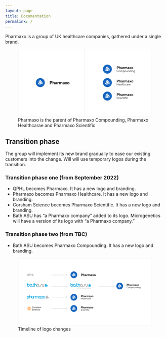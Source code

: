 ```yaml
---
layout: page
title: Documentation
permalink: /
---
```


Pharmaxo is a group of UK healthcare companies, gathered under a single brand.

<figure>
    <img src="/images/logos.png">
    <figcaption>Pharmaxo is the parent of Pharmaxo Compounding, Pharmaxo Healthcarae and Pharmaxo Scientific</figcaption>
</figure>

## Transition phase

The group will implement its new brand gradually to ease our existing customers into the change. Will will use temporary logos during the transition.

### Transition phase one (from September 2022)

* QPHL becomes Pharmaxo. It has a new logo and branding.
* Pharmaxo becomes Pharmaxo Healthcare. It has a new logo and branding.
* Corsham Science becomes Pharmaxo Scientific. It has a new logo and branding.
* Bath ASU has “a Pharmaxo company” added to its logo. Microgenetics will have a version of its logo with “a Pharmaxo company.”

### Transition phase two (from TBC)

* Bath ASU becomes Pharmaxo Compounding. It has a new logo and branding.

<figure>
    <img src="/images/timeline.png">
    <figcaption>Timeline of logo changes</figcaption>
</figure>